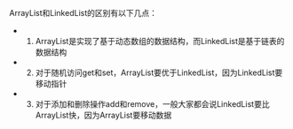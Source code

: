 ArrayList和LinkedList的区别有以下几点：

- 1. ArrayList是实现了基于动态数组的数据结构，而LinkedList是基于链表的数据结构

- 2. 对于随机访问get和set，ArrayList要优于LinkedList，因为LinkedList要移动指针

- 3. 对于添加和删除操作add和remove，一般大家都会说LinkedList要比ArrayList快，因为ArrayList要移动数据